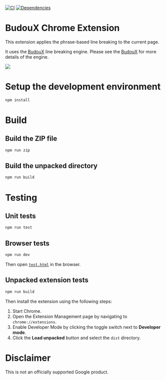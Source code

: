 [![CI](https://github.com/google/budoux-extension/actions/workflows/ci.yml/badge.svg)](https://github.com/google/budoux-extension/actions/workflows/ci.yml)
[![Dependencies](https://badgen.net/github/dependabot/google/budoux-extension)](https://github.com/google/budoux-extension/network/updates)

# BudouX Chrome Extension

This extension applies the phrase-based line breaking
to the current page.

It uses the [BudouX] line breaking engine.
Please see the [BudouX] for more details of the engine.

<img src="https://raw.githubusercontent.com/google/budoux/main/example.png">

[BudouX]: https://github.com/google/budoux
# Setup the development environment

```sh
npm install
```

# Build

## Build the ZIP file

```sh
npm run zip
```

## Build the unpacked directory

```sh
npm run build
```

# Testing

## Unit tests

```sh
npm run test
```

## Browser tests

```sh
npm run dev
```
Then open [`test.html`] in the browser.

[`test.html`]: tests/test.html

## Unpacked extension tests

```sh
npm run build
```
Then install the extension using the following steps:
1. Start Chrome.
2. Open the Extension Management page by navigating to `chrome://extensions`.
3. Enable Developer Mode by clicking the toggle switch next to **Developer mode**.
4. Click the **Load unpacked** button and select the `dist` directory.

# Disclaimer

This is not an officially supported Google product.

